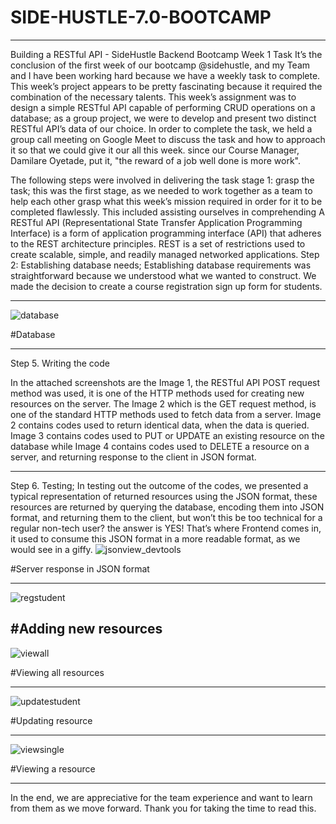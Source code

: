# SIDE-HUSTLE-7.0-BOOTCAMP
---
Building a RESTful API - SideHustle Backend Bootcamp Week 1 Task
It’s the conclusion of the first week of our bootcamp @sidehustle, and my Team and I have been working hard because we have a weekly task to complete. This week’s project appears to be pretty fascinating because it required the combination of the necessary talents.
This week’s assignment was to design a simple RESTful API capable of performing CRUD operations on a database; as a group project, we were to develop and present two distinct RESTful API’s data of our choice.
In order to complete the task, we held a group call meeting on Google Meet to discuss the task and how to approach it so that we could give it our all this week. since our Course Manager, Damilare Oyetade, put it, "the reward of a job well done is more work".

The following steps were involved in delivering the task
stage 1: grasp the task; this was the first stage, as we needed to work together as a team to help each other grasp what this week’s mission required in order for it to be completed flawlessly. This included assisting ourselves in comprehending A RESTful API (Representational State Transfer Application Programming Interface) is a form of application programming interface (API) that adheres to the REST architecture principles. REST is a set of restrictions used to create scalable, simple, and readily managed networked applications.
Step 2: Establishing database needs; Establishing database requirements was straightforward because we understood what we wanted to construct. We made the decision to create a course registration sign up form for students.

---
![database](https://github.com/kittisolomon/SIDE-HUSTLE-7.0-BOOTCAMP-WEEK1-CRUD-APP/assets/40053238/6995de27-7047-422b-ac0e-9f1a47cd8e75)

#Database

---
Step 5. Writing the code

In the attached screenshots are the Image 1, the RESTful API POST request method was used, it is one of the HTTP methods used for creating new resources on the server. The Image 2 which is the GET request method, is one of the standard HTTP methods used to fetch data from a server. Image 2 contains codes used to return identical data, when the data is queried. Image 3 contains codes used to PUT or UPDATE an existing resource on the database while Image 4 contains codes used to DELETE a resource on a server, and returning response to the client in JSON format.

---
Step 6. Testing; In testing out the outcome of the codes, we presented a typical representation of returned resources using the JSON format, these resources are returned by querying the database, encoding them into JSON format, and returning them to the client, but won’t this be too technical for a regular non-tech user? the answer is YES! That’s where Frontend comes in, it used to consume this JSON format in a more readable format, as we would see in a giffy.
![jsonview_devtools](https://github.com/kittisolomon/SIDE-HUSTLE-7.0-BOOTCAMP-WEEK1-CRUD-APP/assets/40053238/0a456958-4e92-4170-a396-ed2064be0354)

#Server response in JSON format

---
![regstudent](https://github.com/kittisolomon/SIDE-HUSTLE-7.0-BOOTCAMP-WEEK1-CRUD-APP/assets/40053238/02a57b71-7e39-43bb-9f8c-c50fa8d77dac)


#Adding new resources
---
![viewall](https://github.com/kittisolomon/SIDE-HUSTLE-7.0-BOOTCAMP-WEEK1-CRUD-APP/assets/40053238/329ef917-174f-4c03-ae54-de7803584236)

#Viewing all resources

---
![updatestudent](https://github.com/kittisolomon/SIDE-HUSTLE-7.0-BOOTCAMP-WEEK1-CRUD-APP/assets/40053238/854ba651-a9d2-4ac2-a3a6-830627eb5363)

#Updating resource

---
![viewsingle](https://github.com/kittisolomon/SIDE-HUSTLE-7.0-BOOTCAMP-WEEK1-CRUD-APP/assets/40053238/30784353-938d-4b29-90e1-9d1594a4b542)

#Viewing a resource

---
In the end, we are appreciative for the team experience and want to learn from them as we move forward. Thank you for taking the time to read this.

